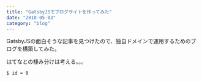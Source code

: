 ```yaml
---
title: "GatsbyJSでブログサイトを作ってみた"
date: "2018-05-03"
category: "blog"
---
```


GatsbyJSの面白そうな記事を見つけたので、独自ドメインで運用するためのブログを構築してみた。

はてなとの棲み分けは考える。。。

```$ id = 0```